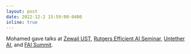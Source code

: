 ```yaml
---
layout: post
date: 2022-12-2 15:59:00-0400
inline: true
---
```


Mohamed gave talks at [Zewail UST](https://www.zewailcity.edu.eg/main/index.php?lang=en), [Rutgers Efficient AI Seminar](https://www.youtube.com/watch?v=OnqnE4KrbSA), [Untether AI](https://www.untether.ai/), and [FAI Summit](https://www.fai.institute/summit).
